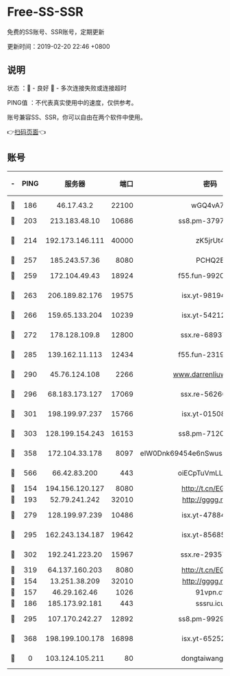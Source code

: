 # Free-SS-SSR

免费的SS账号、SSR账号，定期更新

更新时间：2019-02-20 22:46 +0800

## 说明

状态     ：🙂 - 良好 🙁 - 多次连接失败或连接超时

PING值   ：不代表真实使用中的速度，仅供参考。

账号兼容SS、SSR，你可以自由在两个软件中使用。

👉[扫码页面](https://liesauer.github.io/free-ss-ssr.github.io/)👈

## 账号

|-|PING|服务器|端口|密码|加密方式|区域|
|:----:|:----:|:-----:|-----:|:----:|:----:|:----:|
|🙂|186|46.17.43.2|22100|wGQ4vA7D|aes-256-gcm|RU|
|🙂|203|213.183.48.10|10686|ss8.pm-37975412|rc4-md5|RU|
|🙂|214|192.173.146.111|40000|zK5jrUt4|chacha20-ietf-poly1305|US|
|🙂|257|185.243.57.36|8080|PCHQ2E|rc4-md5|US|
|🙂|259|172.104.49.43|18924|f55.fun-99200457|aes-256-cfb|SG|
|🙂|263|206.189.82.176|19575|isx.yt-98194618|aes-256-cfb|SG|
|🙂|266|159.65.133.204|10239|isx.yt-54212354|aes-256-cfb|SG|
|🙂|272|178.128.109.8|12800|ssx.re-68937951|aes-256-cfb|SG|
|🙂|285|139.162.11.113|12434|f55.fun-23190804|aes-256-cfb|SG|
|🙂|290|45.76.124.108|2266|www.darrenliuwei.com|aes-256-cfb|AU|
|🙂|296|68.183.173.127|17069|ssx.re-56266440|aes-256-cfb|US|
|🙂|301|198.199.97.237|15766|isx.yt-01508812|aes-256-cfb|US|
|🙂|303|128.199.154.243|16153|ss8.pm-71203520|aes-256-cfb|SG|
|🙂|358|172.104.33.178|8097|eIW0Dnk69454e6nSwuspv9DmS201tQ0D|aes-256-cfb|SG|
|🙂|566|66.42.83.200|443|oiECpTuVmLLxk4Ts|aes-256-cfb|US|
|🙂|154|194.156.120.127|8080|http://t.cn/EGJIyrl|rc4-md5|RU|
|🙂|193|52.79.241.242|32010|http://gggg.rocks|chacha20|KR|
|🙂|279|128.199.97.239|10486|isx.yt-47884262|aes-256-cfb|SG|
|🙂|295|162.243.134.187|19642|isx.yt-85685509|aes-256-cfb|US|
|🙂|302|192.241.223.20|15967|ssx.re-29357040|aes-256-cfb|US|
|🙂|319|64.137.160.203|8080|http://t.cn/EGJIyrl|rc4-md5|CA|
|🙁|154|13.251.38.209|32010|http://gggg.rocks|chacha20|SG|
|🙁|157|46.29.162.46|1026|91vpn.cf|rc4-md5|RU|
|🙁|186|185.173.92.181|443|sssru.icu|rc4-md5|RU|
|🙁|295|107.170.242.27|12892|ss8.pm-99298452|aes-256-cfb|US|
|🙁|368|198.199.100.178|16898|isx.yt-65252361|aes-256-cfb|US|
|🙁|0|103.124.105.211|80|dongtaiwang.com|aes-256-cfb|US|
